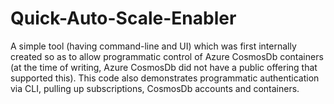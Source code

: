 # Quick-Auto-Scale-Enabler

A simple tool (having command-line and UI) which was first internally created so as to allow programmatic control of Azure CosmosDb containers (at the time of writing, Azure CosmosDb did not have a public offering that supported this).
This code also demonstrates programmatic authentication via CLI, pulling up subscriptions, CosmosDb accounts and containers.